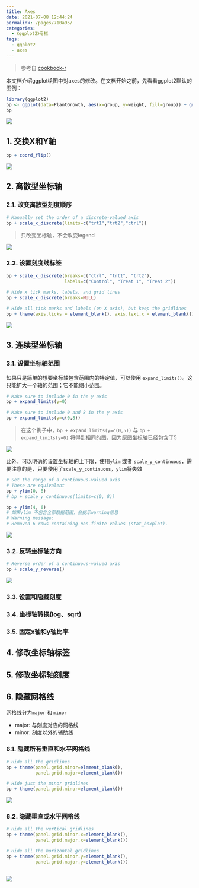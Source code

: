 ```yaml
---
title: Axes
date: 2021-07-08 12:44:24
permalink: /pages/710a95/
categories:
  - 《ggplot2》专栏
tags:
  - ggplot2
  - axes
---
```


> 参考自 [cookbook-r](http://www.cookbook-r.com/Graphs/Axes_(ggplot2)/)

本文档介绍ggplot绘图中对axes的修改。在文档开始之前，先看看ggplot2默认的图例：
```R
library(ggplot2)
bp <- ggplot(data=PlantGrowth, aes(x=group, y=weight, fill=group)) + geom_boxplot()
bp
```

![](https://cdn.jsdelivr.net/gh/nkbaim/pics//blog/20210708111043.png)

## 1. 交换X和Y轴
```R
bp + coord_flip()
```

![](https://cdn.jsdelivr.net/gh/nkbaim/pics//blog/20210708132218.png)

## 2. 离散型坐标轴
### 2.1. 改变离散型刻度顺序
```R
# Manually set the order of a discrete-valued axis
bp + scale_x_discrete(limits=c("trt1","trt2","ctrl"))
```

> 只改变坐标轴，不会改变legend

![](https://cdn.jsdelivr.net/gh/nkbaim/pics//blog/20210708133217.png)

### 2.2. 设置刻度线标签
```R
bp + scale_x_discrete(breaks=c("ctrl", "trt1", "trt2"),
                      labels=c("Control", "Treat 1", "Treat 2"))
					  
# Hide x tick marks, labels, and grid lines
bp + scale_x_discrete(breaks=NULL)

# Hide all tick marks and labels (on X axis), but keep the gridlines
bp + theme(axis.ticks = element_blank(), axis.text.x = element_blank())
```

![](https://cdn.jsdelivr.net/gh/nkbaim/pics//blog/20210708134536.png)

## 3. 连续型坐标轴

### 3.1. 设置坐标轴范围
如果只是简单的想要坐标轴包含范围内的特定值，可以使用 `expand_limits()`。这只能扩大一个轴的范围；它不能缩小范围。
```R
# Make sure to include 0 in the y axis
bp + expand_limits(y=0)

# Make sure to include 0 and 8 in the y axis
bp + expand_limits(y=c(0,8))

```

> 在这个例子中，`bp + expand_limits(y=c(0,5))` 与 `bp + expand_limits(y=0)` 将得到相同的图，因为原图坐标轴已经包含了5

![](https://cdn.jsdelivr.net/gh/nkbaim/pics//blog/20210708135403.png)

此外，可以明确的设置坐标轴的上下限，使用`ylim` 或者 `scale_y_continuous`，需要注意的是，只要使用了`scale_y_continuous`，`ylim`将失效

```R
# Set the range of a continuous-valued axis
# These are equivalent
bp + ylim(0, 8)
# bp + scale_y_continuous(limits=c(0, 8))

bp + ylim(4, 6)
# 如果ylim 不包含全部数据范围，会提示warning信息
# Warning message:# Removed 6 rows containing non-finite values (stat_boxplot). 
```

![](https://cdn.jsdelivr.net/gh/nkbaim/pics//blog/20210708140044.png)

### 3.2. 反转坐标轴方向
```R
# Reverse order of a continuous-valued axis
bp + scale_y_reverse()
```

![](https://cdn.jsdelivr.net/gh/nkbaim/pics//blog/20210708140433.png)

### 3.3. 设置和隐藏刻度

### 3.4. 坐标轴转换(log、sqrt)
### 3.5. 固定x轴和y轴比率


## 4. 修改坐标轴标签
## 5. 修改坐标轴刻度
## 6. 隐藏网格线

网格线分为`major` 和 `minor`
- major: 与刻度对应的网格线
- minor: 刻度以外的辅助线

### 6.1. 隐藏所有垂直和水平网格线

```R
# Hide all the gridlines
bp + theme(panel.grid.minor=element_blank(),
           panel.grid.major=element_blank())

# Hide just the minor gridlines
bp + theme(panel.grid.minor=element_blank())
```

![](https://cdn.jsdelivr.net/gh/nkbaim/pics//blog/20210708143724.png)

### 6.2. 隐藏垂直或水平网格线
```R
# Hide all the vertical gridlines
bp + theme(panel.grid.minor.x=element_blank(),
           panel.grid.major.x=element_blank())

# Hide all the horizontal gridlines
bp + theme(panel.grid.minor.y=element_blank(),
           panel.grid.major.y=element_blank())
		   
```

![](https://cdn.jsdelivr.net/gh/nkbaim/pics//blog/20210708143811.png)
